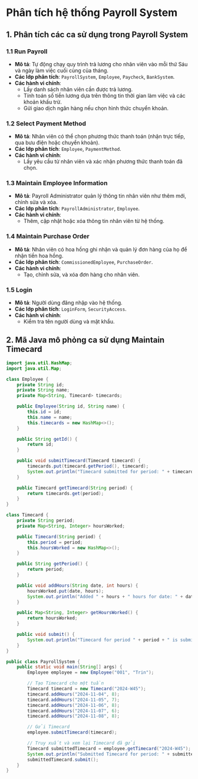 # Phân tích hệ thống Payroll System

## 1. Phân tích các ca sử dụng trong Payroll System

### 1.1 Run Payroll
- **Mô tả**: Tự động chạy quy trình trả lương cho nhân viên vào mỗi thứ Sáu và ngày làm việc cuối cùng của tháng.
- **Các lớp phân tích**: `PayrollSystem`, `Employee`, `Paycheck`, `BankSystem`.
- **Các hành vi chính**:
  - Lấy danh sách nhân viên cần được trả lương.
  - Tính toán số tiền lương dựa trên thông tin thời gian làm việc và các khoản khấu trừ.
  - Gửi giao dịch ngân hàng nếu chọn hình thức chuyển khoản.

### 1.2 Select Payment Method
- **Mô tả**: Nhân viên có thể chọn phương thức thanh toán (nhận trực tiếp, qua bưu điện hoặc chuyển khoản).
- **Các lớp phân tích**: `Employee`, `PaymentMethod`.
- **Các hành vi chính**:
  - Lấy yêu cầu từ nhân viên và xác nhận phương thức thanh toán đã chọn.

### 1.3 Maintain Employee Information
- **Mô tả**: Payroll Administrator quản lý thông tin nhân viên như thêm mới, chỉnh sửa và xóa.
- **Các lớp phân tích**: `PayrollAdministrator`, `Employee`.
- **Các hành vi chính**:
  - Thêm, cập nhật hoặc xóa thông tin nhân viên từ hệ thống.

### 1.4 Maintain Purchase Order
- **Mô tả**: Nhân viên có hoa hồng ghi nhận và quản lý đơn hàng của họ để nhận tiền hoa hồng.
- **Các lớp phân tích**: `CommissionedEmployee`, `PurchaseOrder`.
- **Các hành vi chính**:
  - Tạo, chỉnh sửa, và xóa đơn hàng cho nhân viên.

### 1.5 Login
- **Mô tả**: Người dùng đăng nhập vào hệ thống.
- **Các lớp phân tích**: `LoginForm`, `SecurityAccess`.
- **Các hành vi chính**:
  - Kiểm tra tên người dùng và mật khẩu.

## 2. Mã Java mô phỏng ca sử dụng Maintain Timecard

```java
import java.util.HashMap;
import java.util.Map;

class Employee {
    private String id;
    private String name;
    private Map<String, Timecard> timecards;

    public Employee(String id, String name) {
        this.id = id;
        this.name = name;
        this.timecards = new HashMap<>();
    }

    public String getId() {
        return id;
    }

    public void submitTimecard(Timecard timecard) {
        timecards.put(timecard.getPeriod(), timecard);
        System.out.println("Timecard submitted for period: " + timecard.getPeriod());
    }

    public Timecard getTimecard(String period) {
        return timecards.get(period);
    }
}

class Timecard {
    private String period;
    private Map<String, Integer> hoursWorked;

    public Timecard(String period) {
        this.period = period;
        this.hoursWorked = new HashMap<>();
    }

    public String getPeriod() {
        return period;
    }

    public void addHours(String date, int hours) {
        hoursWorked.put(date, hours);
        System.out.println("Added " + hours + " hours for date: " + date);
    }

    public Map<String, Integer> getHoursWorked() {
        return hoursWorked;
    }

    public void submit() {
        System.out.println("Timecard for period " + period + " is submitted.");
    }
}

public class PayrollSystem {
    public static void main(String[] args) {
        Employee employee = new Employee("001", "Trin");

        // Tạo Timecard cho một tuần
        Timecard timecard = new Timecard("2024-W45");
        timecard.addHours("2024-11-04", 8);
        timecard.addHours("2024-11-05", 7);
        timecard.addHours("2024-11-06", 8);
        timecard.addHours("2024-11-07", 6);
        timecard.addHours("2024-11-08", 8);

        // Gửi Timecard
        employee.submitTimecard(timecard);

        // Truy xuất và xem lại Timecard đã gửi
        Timecard submittedTimecard = employee.getTimecard("2024-W45");
        System.out.println("Submitted Timecard for period: " + submittedTimecard.getPeriod());
        submittedTimecard.submit();
    }
}
